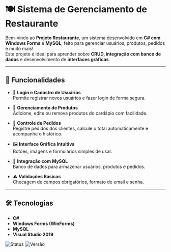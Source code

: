 # 🍽️ Sistema de Gerenciamento de Restaurante

Bem-vindo ao **Projeto Restaurante**, um sistema desenvolvido em **C# com Windows Forms** e **MySQL**, feito para gerenciar usuários, produtos, pedidos e muito mais!  
Este projeto é ideal para aprender sobre **CRUD, integração com banco de dados** e desenvolvimento de **interfaces gráficas**.

---

## 🚀 Funcionalidades

- 🔑 **Login e Cadastro de Usuários**  
  Permite registrar novos usuários e fazer login de forma segura.

- 🍔 **Gerenciamento de Produtos**  
  Adicione, edite ou remova produtos do cardápio com facilidade.

- 📝 **Controle de Pedidos**  
  Registre pedidos dos clientes, calcule o total automaticamente e acompanhe o histórico.

- 🖼️ **Interface Gráfica Intuitiva**  
  Botões, imagens e formulários simples de usar.

- 💾 **Integração com MySQL**  
  Banco de dados para armazenar usuários, produtos e pedidos.

- ⚠️ **Validações Básicas**  
  Checagem de campos obrigatórios, formato de email e senha.

---

## 🛠 Tecnologias

- **C#**
- **Windows Forms (WinForms)**
- **MySQL**
- **Visual Studio 2019**

![Status](https://img.shields.io/badge/Status-Em%20Desenvolvimento-yellow?style=flat&logo=appveyor)
![Versão](https://img.shields.io/badge/Versão-1.0-blue?style=flat&logo=github)
